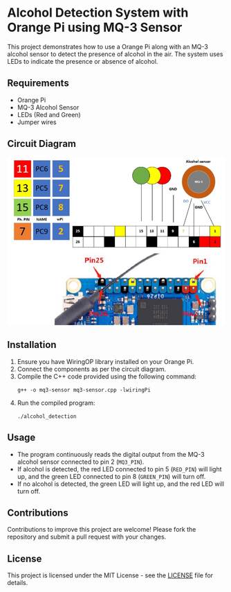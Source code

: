 # Alcohol Detection System with Orange Pi using MQ-3 Sensor

This project demonstrates how to use a Orange Pi along with an MQ-3 alcohol sensor to detect the presence of alcohol in the air. The system uses LEDs to indicate the presence or absence of alcohol.

## Requirements

- Orange Pi
- MQ-3 Alcohol Sensor
- LEDs (Red and Green)
- Jumper wires

## Circuit Diagram

![Circuit Diagram](PinOUT.jpg)

## Installation

1. Ensure you have WiringOP library installed on your Orange Pi.
2. Connect the components as per the circuit diagram.
3. Compile the C++ code provided using the following command:
    ```
    g++ -o mq3-sensor mq3-sensor.cpp -lwiringPi
    ```
4. Run the compiled program:
    ```
    ./alcohol_detection
    ```

## Usage

- The program continuously reads the digital output from the MQ-3 alcohol sensor connected to pin 2 (`MQ3_PIN`).
- If alcohol is detected, the red LED connected to pin 5 (`RED_PIN`) will light up, and the green LED connected to pin 8 (`GREEN_PIN`) will turn off.
- If no alcohol is detected, the green LED will light up, and the red LED will turn off.

## Contributions

Contributions to improve this project are welcome! Please fork the repository and submit a pull request with your changes.

## License

This project is licensed under the MIT License - see the [LICENSE](LICENSE) file for details.
